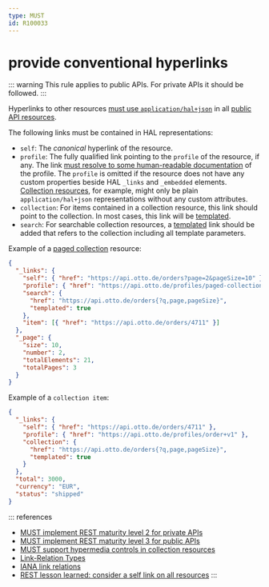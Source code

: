 ```yaml
---
type: MUST
id: R100033
---
```


# provide conventional hyperlinks

::: warning
This rule applies to public APIs. For private APIs it should be followed.
  :::

Hyperlinks to other resources [must use `application/hal+json`](./guidelines/020_guidelines/040_hypermedia/1020_must-implement-rest-maturity-level-3-for-public-apis.md) in all [public API resources](./guidelines/010_core-principles/0030_api-scope.md).

The following links must be contained in HAL representations:

- `self`: The _canonical_ hyperlink of the resource.
- `profile`: The fully qualified link pointing to the `profile` of the resource, if any. The link [must resolve to some
  human-readable documentation](./guidelines/020_guidelines/040_hypermedia/4010_must-use-resolvable-profile-urls.md) of the profile. The `profile` is omitted
  if the resource does not have any custom properties beside HAL `_links` and `_embedded` elements. [Collection
  resources](./guidelines/020_guidelines/060_resources/2000_collection-resources.md), for example, might only be plain `application/hal+json`
  representations without any custom attributes.
- `collection`: For items contained in a collection resource, this link should point to the collection. In most cases, this
  link will be [templated](https://tools.ietf.org/html/draft-kelly-json-hal-08#section-5.2).
- `search`: For searchable collection resources, a [templated](https://tools.ietf.org/html/draft-kelly-json-hal-08#section-5.2) link should be added that refers to the collection including all template parameters.

Example of a [paged collection](./guidelines/020_guidelines/060_resources/2060_must-provide-page-metadata.md) resource:

```json
{
  "_links": {
    "self": { "href": "https://api.otto.de/orders?page=2&pageSize=10" },
    "profile": { "href": "https://api.otto.de/profiles/paged-collection+v1" },
    "search": {
      "href": "https://api.otto.de/orders{?q,page,pageSize}",
      "templated": true
    },
    "item": [{ "href": "https://api.otto.de/orders/4711" }]
  },
  "_page": {
    "size": 10,
    "number": 2,
    "totalElements": 21,
    "totalPages": 3
  }
}
```

Example of a `collection item`:

```json
{
  "_links": {
    "self": { "href": "https://api.otto.de/orders/4711" },
    "profile": { "href": "https://api.otto.de/profiles/order+v1" },
    "collection": {
      "href": "https://api.otto.de/orders{?q,page,pageSize}",
      "templated": true
    }
  },
  "total": 3000,
  "currency": "EUR",
  "status": "shipped"
}
```

::: references

- [MUST implement REST maturity level 2 for private APIs](./guidelines/020_guidelines/040_hypermedia/1010_must-implement-rest-maturity-level-2-for-private-apis.md)
- [MUST implement REST maturity level 3 for public APIs](./guidelines/020_guidelines/040_hypermedia/1020_must-implement-rest-maturity-level-3-for-public-apis.md)
- [MUST support hypermedia controls in collection resources](./guidelines/020_guidelines/060_resources/2070_must-support-hypermedia-controls.md)
- [Link-Relation Types](./guidelines/020_guidelines/040_hypermedia/3000_link-relation-types.md)
- [IANA link relations](http://www.iana.org/assignments/link-relations/link-relations.xhtml)
- [REST lesson learned: consider a self link on all resources](https://blog.ploeh.dk/2013/05/03/rest-lesson-learned-consider-a-self-link-on-all-resources/)
  :::

